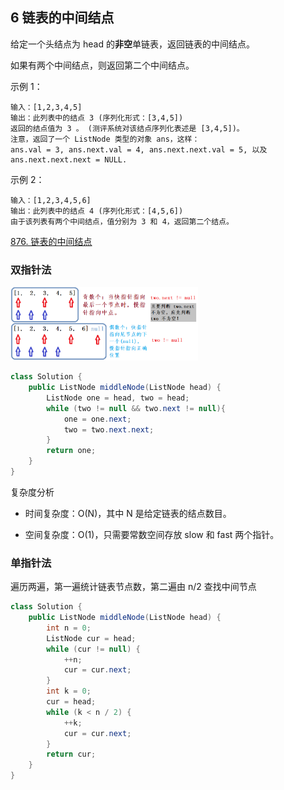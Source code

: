 ## 6 链表的中间结点


给定一个头结点为 head 的**非空**单链表，返回链表的中间结点。

如果有两个中间结点，则返回第二个中间结点。


示例 1：

```
输入：[1,2,3,4,5]
输出：此列表中的结点 3 (序列化形式：[3,4,5])
返回的结点值为 3 。 (测评系统对该结点序列化表述是 [3,4,5])。
注意，返回了一个 ListNode 类型的对象 ans，这样：
ans.val = 3, ans.next.val = 4, ans.next.next.val = 5, 以及 ans.next.next.next = NULL.
```

示例 2：

```
输入：[1,2,3,4,5,6]
输出：此列表中的结点 4 (序列化形式：[4,5,6])
由于该列表有两个中间结点，值分别为 3 和 4，返回第二个结点。
```


[876. 链表的中间结点](https://leetcode-cn.com/problems/middle-of-the-linked-list/)


### 双指针法

<img src="./imglinklist/01-876.png" width=300>


```java
class Solution {
    public ListNode middleNode(ListNode head) {
        ListNode one = head, two = head;
        while (two != null && two.next != null){
            one = one.next;
            two = two.next.next;
        }
        return one;
    }
}
```

复杂度分析

* 时间复杂度：O(N)，其中 N 是给定链表的结点数目。

* 空间复杂度：O(1)，只需要常数空间存放 slow 和 fast 两个指针。


### 单指针法

遍历两遍，第一遍统计链表节点数，第二遍由 n/2 查找中间节点

```java
class Solution {
    public ListNode middleNode(ListNode head) {
        int n = 0;
        ListNode cur = head;
        while (cur != null) {
            ++n;
            cur = cur.next;
        }
        int k = 0;
        cur = head;
        while (k < n / 2) {
            ++k;
            cur = cur.next;
        }
        return cur;
    }
}
```





